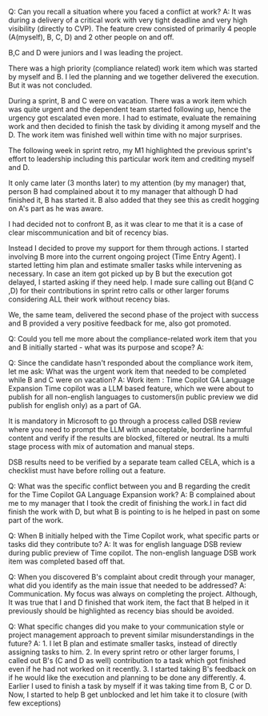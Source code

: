 Q: Can you recall a situation where you faced a conflict at work?
A: It was during a delivery of a critical work with very tight deadline and very high visibility (directly to CVP).
The feature crew consisted of primarily 4 people (A(myself), B, C, D)  and 2 other people on and off.

B,C and D were juniors and I was leading the project.

There was a high priority (compliance related) work item which was started by myself and B. I led the planning and we together delivered the execution. But it was not concluded.

During a sprint, B and C  were on vacation. There was a work item which was quite urgent and the dependent team started following up, hence the urgency got escalated even more. I had to estimate, evaluate the remaining work and then decided to finish the task by dividing it among myself and the D. The work item was finished well within time with no major surprises.

The following week in sprint retro, my M1 highlighted the previous sprint's effort to leadership including this particular work item and crediting myself and D.

It only came later (3 months later) to my attention (by my manager) that, person B had complained about it to my manager that although D had finished it, B has started it. B also added that they see this as credit hogging on A's part as he was aware.

I had decided not to confront B, as it was clear to me that it is a case of clear miscommunication and bit of recency bias. 

Instead I decided to prove my support for them through actions. I started involving B more into the current ongoing project (Time Entry Agent). I started letting him plan and estimate smaller tasks while intervening as necessary. In case an item got picked up by B but the execution got delayed, I started asking if they need help. I made sure calling out B(and C ,D) for their contributions in sprint retro calls or other larger forums considering ALL their work without recency bias.

We, the same team, delivered the second phase of the project with success and B provided a very positive feedback for me, also got promoted.

Q: Could you tell me more about the compliance-related work item that you and B initially started - what was its purpose and scope?
A: 

Q: Since the candidate hasn't responded about the compliance work item, let me ask: What was the urgent work item that needed to be completed while B and C were on vacation?
A: Work item : Time Copilot  GA Language Expansion
Time copilot  was a LLM based feature, which we were about to publish for all non-english languages to customers(in public preview we did publish for english only) as a part of GA.

 It is mandatory in Microsoft to go through a process called DSB review where you need to prompt the LLM with unacceptable, borderline harmful content and verify if the results are blocked, filtered or neutral. Its a multi stage process with mix of automation and manual steps. 

DSB results need to be verified by a separate team called CELA, which is a checklist must have before rolling out a feature.

Q: What was the specific conflict between you and B regarding the credit for the Time Copilot GA Language Expansion work?
A: B complained about me to my manager that I took the credit of finishing the work.I in fact did finish the work with D, but what B is pointing to is he helped in past on some part of the work.

Q: When B initially helped with the Time Copilot work, what specific parts or tasks did they contribute to?
A: It was for english language DSB review during public preview of Time copilot. The non-english language DSB work item was completed based off that.

Q: When you discovered B's complaint about credit through your manager, what did you identify as the main issue that needed to be addressed?
A: Communication. My focus was always on completing the project. Although, It was true that I and D finished that work item, the fact that B helped in it previously should be highlighted as recency bias should be avoided.

Q: What specific changes did you make to your communication style or project management approach to prevent similar misunderstandings in the future?
A: 1. I let B plan and estimate smaller tasks, instead of directly assigning tasks to him. 
2. In every sprint retro or other larger forums, I called out B's (C and D as well) contribution to a task which got finished even if he had not worked on it recently.
3. I started taking B's feedback on if he would like the execution and planning to be done any differently.
4. Earlier I used to finish a task by myself if it was taking time from B, C or D. Now, I started to help B get unblocked and let him take it to closure (with few exceptions)
